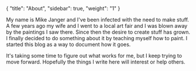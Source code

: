 {
    "title": "About",
    "sidebar": true,
    "weight": "1"
}

My name is Mike Janger and I've been infected with the need to make stuff.   A few years ago my wife and I went to a local art fair and I was blown away by the paintings I saw there.   Since then the desire to create stuff has grown.  I finally decided to do something about it by teaching myself how to paint.   I started this blog as a way to document how it goes. 

It's taking some time to figure out what works for me, but I keep trying to move forward.  Hopefully the things I write here will interest or help others.